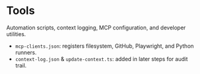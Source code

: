 # Tools

Automation scripts, context logging, MCP configuration, and developer utilities.
- `mcp-clients.json`: registers filesystem, GitHub, Playwright, and Python runners.
- `context-log.json` & `update-context.ts`: added in later steps for audit trail.


